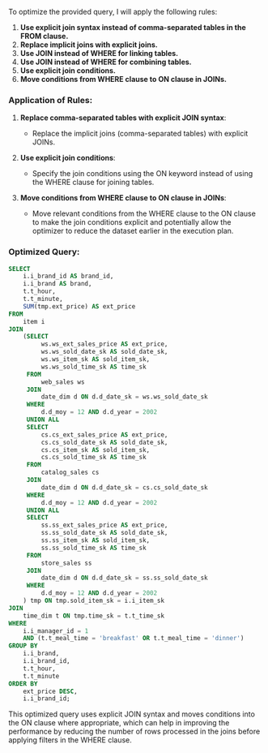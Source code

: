To optimize the provided query, I will apply the following rules:

1. **Use explicit join syntax instead of comma-separated tables in the FROM clause.**
2. **Replace implicit joins with explicit joins.**
3. **Use JOIN instead of WHERE for linking tables.**
4. **Use JOIN instead of WHERE for combining tables.**
5. **Use explicit join conditions.**
6. **Move conditions from WHERE clause to ON clause in JOINs.**

### Application of Rules:

1. **Replace comma-separated tables with explicit JOIN syntax**:
   - Replace the implicit joins (comma-separated tables) with explicit JOINs.
   
2. **Use explicit join conditions**:
   - Specify the join conditions using the ON keyword instead of using the WHERE clause for joining tables.

3. **Move conditions from WHERE clause to ON clause in JOINs**:
   - Move relevant conditions from the WHERE clause to the ON clause to make the join conditions explicit and potentially allow the optimizer to reduce the dataset earlier in the execution plan.

### Optimized Query:

```sql
SELECT 
    i.i_brand_id AS brand_id, 
    i.i_brand AS brand,
    t.t_hour,
    t.t_minute, 
    SUM(tmp.ext_price) AS ext_price 
FROM 
    item i
JOIN 
    (SELECT 
         ws.ws_ext_sales_price AS ext_price, 
         ws.ws_sold_date_sk AS sold_date_sk, 
         ws.ws_item_sk AS sold_item_sk, 
         ws.ws_sold_time_sk AS time_sk 
     FROM 
         web_sales ws
     JOIN 
         date_dim d ON d.d_date_sk = ws.ws_sold_date_sk
     WHERE 
         d.d_moy = 12 AND d.d_year = 2002
     UNION ALL 
     SELECT 
         cs.cs_ext_sales_price AS ext_price, 
         cs.cs_sold_date_sk AS sold_date_sk, 
         cs.cs_item_sk AS sold_item_sk, 
         cs.cs_sold_time_sk AS time_sk 
     FROM 
         catalog_sales cs
     JOIN 
         date_dim d ON d.d_date_sk = cs.cs_sold_date_sk
     WHERE 
         d.d_moy = 12 AND d.d_year = 2002
     UNION ALL 
     SELECT 
         ss.ss_ext_sales_price AS ext_price, 
         ss.ss_sold_date_sk AS sold_date_sk, 
         ss.ss_item_sk AS sold_item_sk, 
         ss.ss_sold_time_sk AS time_sk 
     FROM 
         store_sales ss
     JOIN 
         date_dim d ON d.d_date_sk = ss.ss_sold_date_sk
     WHERE 
         d.d_moy = 12 AND d.d_year = 2002
    ) tmp ON tmp.sold_item_sk = i.i_item_sk
JOIN 
    time_dim t ON tmp.time_sk = t.t_time_sk
WHERE 
    i.i_manager_id = 1 
    AND (t.t_meal_time = 'breakfast' OR t.t_meal_time = 'dinner')
GROUP BY 
    i.i_brand, 
    i.i_brand_id,
    t.t_hour,
    t.t_minute 
ORDER BY 
    ext_price DESC, 
    i.i_brand_id;
```

This optimized query uses explicit JOIN syntax and moves conditions into the ON clause where appropriate, which can help in improving the performance by reducing the number of rows processed in the joins before applying filters in the WHERE clause.